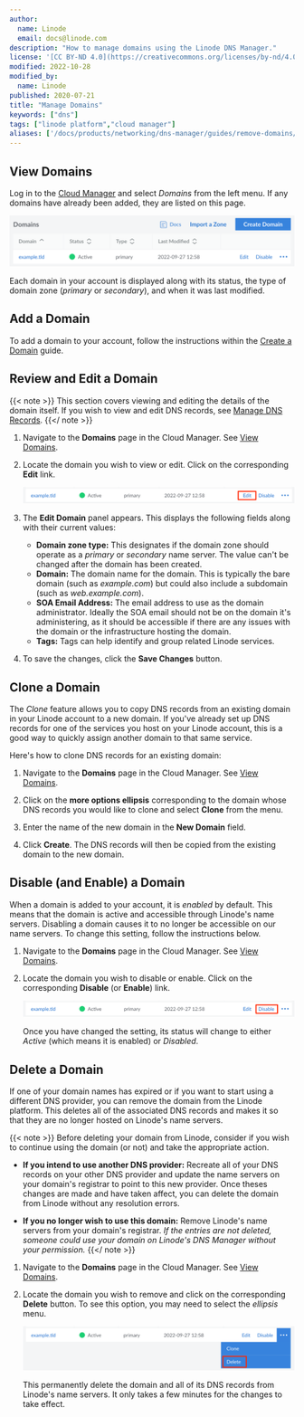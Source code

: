 ```yaml
---
author:
  name: Linode
  email: docs@linode.com
description: "How to manage domains using the Linode DNS Manager."
license: '[CC BY-ND 4.0](https://creativecommons.org/licenses/by-nd/4.0)'
modified: 2022-10-28
modified_by:
  name: Linode
published: 2020-07-21
title: "Manage Domains"
keywords: ["dns"]
tags: ["linode platform","cloud manager"]
aliases: ['/docs/products/networking/dns-manager/guides/remove-domains/']
---
```


## View Domains

Log in to the [Cloud Manager](https://cloud.linode.com) and select *Domains* from the left menu. If any domains have already been added, they are listed on this page.

![Screenshot of the Domains listing page in Cloud Manager](view-domains.png)

Each domain in your account is displayed along with its status, the type of domain zone (*primary* or *secondary*), and when it was last modified.

## Add a Domain

To add a domain to your account, follow the instructions within the [Create a Domain](/docs/products/networking/dns-manager/guides/create-domain/) guide.

## Review and Edit a Domain

{{< note >}}
This section covers viewing and editing the details of the domain itself. If you wish to view and edit DNS records, see [Manage DNS Records](/docs/products/networking/dns-manager/guides/manage-dns-records/).
{{</ note >}}

1. Navigate to the **Domains** page in the Cloud Manager. See [View Domains](#view-domains).

1. Locate the domain you wish to view or edit. Click on the corresponding **Edit** link.

    ![Screenshot of a domain entry with the Edit button highlighted](edit-domain-details.png)

1. The **Edit Domain** panel appears. This displays the following fields along with their current values:

    - **Domain zone type:** This designates if the domain zone should operate as a *primary* or *secondary* name server. The value can't be changed after the domain has been created.
    - **Domain:** The domain name for the domain. This is typically the bare domain (such as *example.com*) but could also include a subdomain (such as *web.example.com*).
    - **SOA Email Address:** The email address to use as the domain administrator. Ideally the SOA email should not be on the domain it's administering, as it should be accessible if there are any issues with the domain or the infrastructure hosting the domain.
    - **Tags:** Tags can help identify and group related Linode services.

1. To save the changes, click the **Save Changes** button.

## Clone a Domain

The *Clone* feature allows you to copy DNS records from an existing domain in your Linode account to a new domain. If you've already set up DNS records for one of the services you host on your Linode account, this is a good way to quickly assign another domain to that same service.

Here's how to clone DNS records for an existing domain:

1. Navigate to the **Domains** page in the Cloud Manager. See [View Domains](#view-domains).

1.  Click on the **more options ellipsis** corresponding to the domain whose DNS records you would like to clone and select **Clone** from the menu.

1.  Enter the name of the new domain in the **New Domain** field.

1.  Click **Create**. The DNS records will then be copied from the existing domain to the new domain.

## Disable (and Enable) a Domain

When a domain is added to your account, it is *enabled* by default. This means that the domain is active and accessible through Linode's name servers. Disabling a domain causes it to no longer be accessible on our name servers. To change this setting, follow the instructions below.

1. Navigate to the **Domains** page in the Cloud Manager. See [View Domains](#view-domains).

1. Locate the domain you wish to disable or enable. Click on the corresponding **Disable** (or **Enable**) link.

    ![Screenshot of a domain entry with the Disable button highlighted](disable-domain.png)

    Once you have changed the setting, its status will change to either *Active* (which means it is enabled) or *Disabled*.

## Delete a Domain

If one of your domain names has expired or if you want to start using a different DNS provider, you can remove the domain from the Linode platform. This deletes all of the associated DNS records and makes it so that they are no longer hosted on Linode's name servers.

{{< note >}}
Before deleting your domain from Linode, consider if you wish to continue using the domain (or not) and take the appropriate action.

- **If you intend to use another DNS provider:** Recreate all of your DNS records on your other DNS provider and update the name servers on your domain's registrar to point to this new provider. Once theses changes are made and have taken affect, you can delete the domain from Linode without any resolution errors.

- **If you no longer wish to use this domain:** Remove Linode's name servers from your domain's registrar. *If the entries are not deleted, someone could use your domain on Linode's DNS Manager without your permission.*
{{</ note >}}

1. Navigate to the **Domains** page in the Cloud Manager. See [View Domains](#view-domains).

1. Locate the domain you wish to remove and click on the corresponding **Delete** button. To see this option, you may need to select the *ellipsis* menu.

    ![Screenshot of a domain entry with the Delete button highlighted](delete-domain.png)

    This permanently delete the domain and all of its DNS records from Linode's name servers. It only takes a few minutes for the changes to take effect.